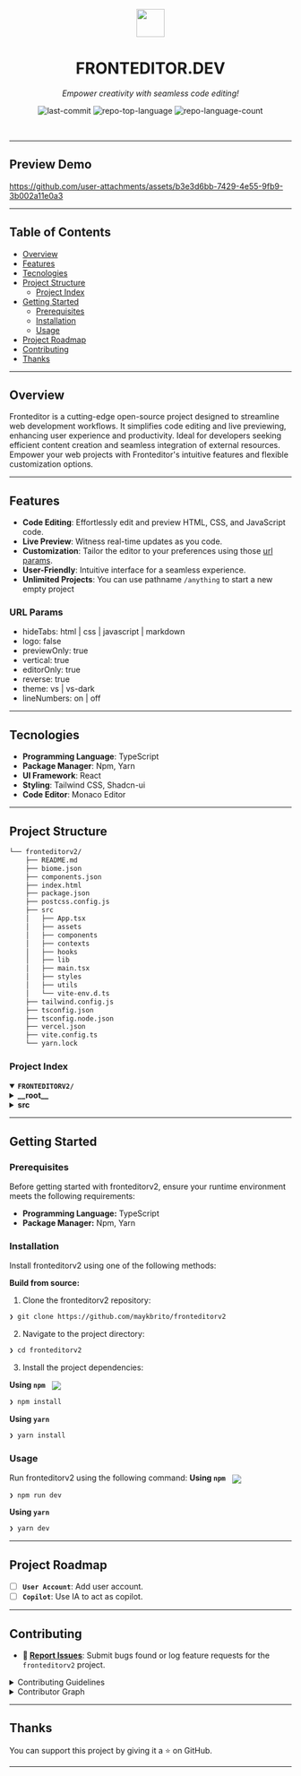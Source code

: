 <p align="center">
    <img src="./src/assets/logo.svg" align="center" width="50">
</p>
<p align="center"><h1 align="center">FRONTEDITOR.DEV</h1></p>
<p align="center">
	<em>Empower creativity with seamless code editing!</em>
</p>
<p align="center">
	<img src="https://img.shields.io/github/last-commit/maykbrito/fronteditorv2?style=default&logo=git&logoColor=white&color=0080ff" alt="last-commit">
	<img src="https://img.shields.io/github/languages/top/maykbrito/fronteditorv2?style=default&color=0080ff" alt="repo-top-language">
	<img src="https://img.shields.io/github/languages/count/maykbrito/fronteditorv2?style=default&color=0080ff" alt="repo-language-count">
</p>
<p align="center"><!-- default option, no dependency badges. -->
</p>
<p align="center">
	<!-- default option, no dependency badges. -->
</p>
<br>

---
## Preview Demo



https://github.com/user-attachments/assets/b3e3d6bb-7429-4e55-9fb9-3b002a11e0a3



---

##  Table of Contents

- [ Overview](#-overview)
- [ Features](#-features)
- [ Tecnologies](#-technologies)
- [ Project Structure](#-project-structure)
  - [ Project Index](#-project-index)
- [ Getting Started](#-getting-started)
  - [ Prerequisites](#-prerequisites)
  - [ Installation](#-installation)
  - [ Usage](#-usage)
- [ Project Roadmap](#-project-roadmap)
- [ Contributing](#-contributing)
- [ Thanks](#-thanks)

---

##  Overview

Fronteditor is a cutting-edge open-source project designed to streamline web development workflows. It simplifies code editing and live previewing, enhancing user experience and productivity. Ideal for developers seeking efficient content creation and seamless integration of external resources. Empower your web projects with Fronteditor's intuitive features and flexible customization options.

---

##  Features
- **Code Editing**: Effortlessly edit and preview HTML, CSS, and JavaScript code.
- **Live Preview**: Witness real-time updates as you code.
- **Customization**: Tailor the editor to your preferences using those [url params](#url-params).
- **User-Friendly**: Intuitive interface for a seamless experience.
- **Unlimited Projects**: You can use pathname `/anything` to start a new empty project

### URL Params
- hideTabs: html | css | javascript | markdown
- logo: false
- previewOnly: true
- vertical: true
- editorOnly: true
- reverse: true
- theme: vs | vs-dark
- lineNumbers: on | off

---

## Tecnologies

- **Programming Language**: TypeScript
- **Package Manager**: Npm, Yarn
- **UI Framework**: React
- **Styling**: Tailwind CSS, Shadcn-ui
- **Code Editor**: Monaco Editor

---

##  Project Structure

```sh
└── fronteditorv2/
    ├── README.md
    ├── biome.json
    ├── components.json
    ├── index.html
    ├── package.json
    ├── postcss.config.js
    ├── src
    │   ├── App.tsx
    │   ├── assets
    │   ├── components
    │   ├── contexts
    │   ├── hooks
    │   ├── lib
    │   ├── main.tsx
    │   ├── styles
    │   ├── utils
    │   └── vite-env.d.ts
    ├── tailwind.config.js
    ├── tsconfig.json
    ├── tsconfig.node.json
    ├── vercel.json
    ├── vite.config.ts
    └── yarn.lock
```


###  Project Index
<details open>
	<summary><b><code>FRONTEDITORV2/</code></b></summary>
	<details> <!-- __root__ Submodule -->
		<summary><b>__root__</b></summary>
		<blockquote>
			<table>
			<tr>
				<td><b><a href='https://github.com/maykbrito/fronteditorv2/blob/master/tsconfig.node.json'>tsconfig.node.json</a></b></td>
				<td>- Enables TypeScript configuration for Node.js environment in the project<br>- Supports ESNext module format and Node module resolution<br>- Defines base URL and path aliases for cleaner imports<br>- Includes Vite configuration file for build setup.</td>
			</tr>
			<tr>
				<td><b><a href='https://github.com/maykbrito/fronteditorv2/blob/master/package.json'>package.json</a></b></td>
				<td>- Facilitates project build, development, and linting tasks<br>- Manages dependencies and scripts for Vite, TypeScript, ESLint, and TailwindCSS<br>- Enables seamless development experience and efficient codebase maintenance.</td>
			</tr>
			<tr>
				<td><b><a href='https://github.com/maykbrito/fronteditorv2/blob/master/components.json'>components.json</a></b></td>
				<td>- Define project aliases and configurations for styling, TypeScript, and Tailwind CSS in the components.json file<br>- This file sets up key project settings like component paths and global styles, enhancing code organization and maintainability within the architecture.</td>
			</tr>
			<tr>
				<td><b><a href='https://github.com/maykbrito/fronteditorv2/blob/master/vercel.json'>vercel.json</a></b></td>
				<td>Redirects all incoming requests to the root path, ensuring a consistent entry point for the project.</td>
			</tr>
			<tr>
				<td><b><a href='https://github.com/maykbrito/fronteditorv2/blob/master/biome.json'>biome.json</a></b></td>
				<td>- Defines configuration settings for code formatting, linting, and file organization<br>- Specifies rules for JavaScript formatting, linter configurations, and file overrides<br>- Organizes imports, sets formatting styles, and enables/disables specific linting rules<br>- Includes overrides for specific file paths.</td>
			</tr>
			<tr>
				<td><b><a href='https://github.com/maykbrito/fronteditorv2/blob/master/tsconfig.json'>tsconfig.json</a></b></td>
				<td>- Defines TypeScript compiler settings for the project, targeting ESNext with strict type checking and module resolution for Node<br>- Maps aliases for paths in the source code directory<br>- Integrates with React JSX syntax and references a separate tsconfig file for Node-specific settings.</td>
			</tr>
			<tr>
				<td><b><a href='https://github.com/maykbrito/fronteditorv2/blob/master/postcss.config.js'>postcss.config.js</a></b></td>
				<td>- Configures PostCSS plugins Tailwind CSS and Autoprefixer for the project's build process, ensuring consistent styling and browser compatibility<br>- This file plays a crucial role in defining the CSS processing pipeline within the project architecture.</td>
			</tr>
			<tr>
				<td><b><a href='https://github.com/maykbrito/fronteditorv2/blob/master/tailwind.config.js'>tailwind.config.js</a></b></td>
				<td>- Enhances Tailwind CSS configuration by enabling JIT mode, dark mode support, and customizing grid columns, border radius, and colors<br>- Includes the Tailwind CSS Animate plugin for additional functionality<br>- The file specifies the content paths for stylesheets, contributing to a more efficient and tailored styling setup within the project architecture.</td>
			</tr>
			<tr>
				<td><b><a href='https://github.com/maykbrito/fronteditorv2/blob/master/index.html'>index.html</a></b></td>
				<td>- The index.html file serves as the entry point for the front-end editor, defining the structure and initial content of the web page<br>- It includes essential metadata, links to external resources, and references the main TypeScript file for the application logic<br>- This file sets the foundation for the user interface and functionality of the editor within the project architecture.</td>
			</tr>
			<tr>
				<td><b><a href='https://github.com/maykbrito/fronteditorv2/blob/master/vite.config.ts'>vite.config.ts</a></b></td>
				<td>Configures Vite to use React and sets up an alias for the project's source directory.</td>
			</tr>
			</table>
		</blockquote>
	</details>
	<details> <!-- src Submodule -->
		<summary><b>src</b></summary>
		<blockquote>
			<table>
			<tr>
				<td><b><a href='https://github.com/maykbrito/fronteditorv2/blob/master/src/vite-env.d.ts'>vite-env.d.ts</a></b></td>
				<td>- Defines Vite client types for the project, ensuring seamless integration with Vite's development server<br>- This declaration in vite-env.d.ts enhances the codebase architecture by providing necessary type references for Vite's client-side functionality.</td>
			</tr>
			<tr>
				<td><b><a href='https://github.com/maykbrito/fronteditorv2/blob/master/src/main.tsx'>main.tsx</a></b></td>
				<td>- Renders the React application by creating a root element and rendering the main App component within a StrictMode wrapper<br>- This file serves as the entry point for the React application, initializing the rendering process and setting up the initial UI structure.</td>
			</tr>
			<tr>
				<td><b><a href='https://github.com/maykbrito/fronteditorv2/blob/master/src/App.tsx'>App.tsx</a></b></td>
				<td>- Enables content editing within a structured context by providing an editor component wrapped in a content context provider<br>- This setup ensures seamless management and interaction with the editor content throughout the application.</td>
			</tr>
			</table>
			<details>
				<summary><b>lib</b></summary>
				<blockquote>
					<table>
					<tr>
						<td><b><a href='https://github.com/maykbrito/fronteditorv2/blob/master/src/lib/utils.ts'>utils.ts</a></b></td>
						<td>Enhances class value handling by merging and combining CSS classes efficiently.</td>
					</tr>
					</table>
				</blockquote>
			</details>
			<details>
				<summary><b>components</b></summary>
				<blockquote>
					<table>
					<tr>
						<td><b><a href='https://github.com/maykbrito/fronteditorv2/blob/master/src/components/CustomEditor.tsx'>CustomEditor.tsx</a></b></td>
						<td>- Defines a responsive code editor component that integrates Monaco Editor for HTML, CSS, JavaScript, or Markdown<br>- Handles editor initialization, content changes, and display options based on URL parameters and user interactions<br>- Utilizes context for state management and storage for persistent data<br>- Supports dynamic line number visibility and customizable theming.</td>
					</tr>
					</table>
					<details>
						<summary><b>Preview</b></summary>
						<blockquote>
							<table>
							<tr>
								<td><b><a href='https://github.com/maykbrito/fronteditorv2/blob/master/src/components/Preview/preview-iframe.tsx'>preview-iframe.tsx</a></b></td>
								<td>- The `PreviewIframe` function renders an iframe element to display a preview of content specified by the `src` prop<br>- This component plays a crucial role in the project's architecture by enabling the seamless integration of external content within the application's interface.</td>
							</tr>
							<tr>
								<td><b><a href='https://github.com/maykbrito/fronteditorv2/blob/master/src/components/Preview/index.tsx'>index.tsx</a></b></td>
								<td>- Generates a live preview of HTML, CSS, and JavaScript code input by the user<br>- Utilizes React hooks to manage state and trigger updates<br>- Supports live reload functionality and displays the preview in an iframe<br>- Handles page title and icon extraction for a more interactive user experience.</td>
							</tr>
							<tr>
								<td><b><a href='https://github.com/maykbrito/fronteditorv2/blob/master/src/components/Preview/Header.tsx'>Header.tsx</a></b></td>
								<td>- The Header component renders a customizable window title with an optional icon and a live reload toggle switch<br>- It allows users to enable or disable automatic page reloading<br>- The component's design and functionality enhance the user experience by providing visual cues and interactive controls for managing live reload settings.</td>
							</tr>
							</table>
						</blockquote>
					</details>
					<details>
						<summary><b>ui</b></summary>
						<blockquote>
							<table>
							<tr>
								<td><b><a href='https://github.com/maykbrito/fronteditorv2/blob/master/src/components/ui/button.tsx'>button.tsx</a></b></td>
								<td>- Defines a Button component with customizable variants and sizes for UI consistency<br>- Integrates with React and Radix UI, offering flexibility in styling and functionality<br>- Promotes reusability and maintainability across the codebase architecture.</td>
							</tr>
							<tr>
								<td><b><a href='https://github.com/maykbrito/fronteditorv2/blob/master/src/components/ui/resizable.tsx'>resizable.tsx</a></b></td>
								<td>Defines resizable panel components for flexible UI layout management within the project architecture.</td>
							</tr>
							<tr>
								<td><b><a href='https://github.com/maykbrito/fronteditorv2/blob/master/src/components/ui/switch.tsx'>switch.tsx</a></b></td>
								<td>- Defines a custom Switch component using React and Radix UI<br>- The component handles styling and behavior for a toggle switch element<br>- It enhances accessibility and user interaction by providing a visually appealing and functional switch interface<br>- This component encapsulates switch functionality for seamless integration within the project's UI components.</td>
							</tr>
							<tr>
								<td><b><a href='https://github.com/maykbrito/fronteditorv2/blob/master/src/components/ui/dropdown-menu.tsx'>dropdown-menu.tsx</a></b></td>
								<td>- Facilitates creation of customizable dropdown menus with various interactive elements like items, checkboxes, and radio buttons<br>- Enables easy integration of dropdown functionality into React applications, enhancing user experience and interface flexibility within the project's UI components.</td>
							</tr>
							</table>
						</blockquote>
					</details>
					<details>
						<summary><b>DropdownMenu</b></summary>
						<blockquote>
							<table>
							<tr>
								<td><b><a href='https://github.com/maykbrito/fronteditorv2/blob/master/src/components/DropdownMenu/download-zip.tsx'>download-zip.tsx</a></b></td>
								<td>- Generates a downloadable zip file containing HTML, CSS, JavaScript, and Markdown files from the editor content<br>- Parses HTML, adds scripts, and creates a zip file with the content<br>- Enables users to download the zip file with the frontend editor content.</td>
							</tr>
							<tr>
								<td><b><a href='https://github.com/maykbrito/fronteditorv2/blob/master/src/components/DropdownMenu/index.tsx'>index.tsx</a></b></td>
								<td>- Implements a dropdown menu component for user interactions, featuring options like downloading files and accessing account settings<br>- The component enhances user experience by providing a visually appealing and functional menu interface within the project's architecture.</td>
							</tr>
							</table>
						</blockquote>
					</details>
					<details>
						<summary><b>MEditor</b></summary>
						<blockquote>
							<table>
							<tr>
								<td><b><a href='https://github.com/maykbrito/fronteditorv2/blob/master/src/components/MEditor/TabButton.tsx'>TabButton.tsx</a></b></td>
								<td>- Defines a reusable TabButton component for selecting different tabs within the editor interface<br>- It handles tab selection based on user interaction and updates the visual styling to indicate the currently selected tab<br>- This component enhances the user experience by providing a clear and intuitive way to navigate between different content tabs in the editor.</td>
							</tr>
							<tr>
								<td><b><a href='https://github.com/maykbrito/fronteditorv2/blob/master/src/components/MEditor/index.tsx'>index.tsx</a></b></td>
								<td>- Enables dynamic rendering of a multi-tab editor interface with optional preview mode<br>- Handles tab selection, editor-only view, and resizable panel layout based on URL parameters<br>- Supports customization through tab configuration and displays a logo with external link<br>- Integrates with external components for enhanced functionality.</td>
							</tr>
							</table>
						</blockquote>
					</details>
				</blockquote>
			</details>
			<details>
				<summary><b>contexts</b></summary>
				<blockquote>
					<table>
					<tr>
						<td><b><a href='https://github.com/maykbrito/fronteditorv2/blob/master/src/contexts/EditorContentContext.tsx'>EditorContentContext.tsx</a></b></td>
						<td>- Manages the state and functionality of the editor, including loading grammars, handling value changes, and defining editor themes<br>- Integrates with Monaco Editor and emmet-monaco-es for a seamless editing experience<br>- Handles key commands for saving and initializes editor settings upon mount.</td>
					</tr>
					</table>
				</blockquote>
			</details>
			<details>
				<summary><b>styles</b></summary>
				<blockquote>
					<table>
					<tr>
						<td><b><a href='https://github.com/maykbrito/fronteditorv2/blob/master/src/styles/global.css'>global.css</a></b></td>
						<td>- Define global styles and configurations for the project, including Tailwind CSS utilities and base styles<br>- Set root variables and apply base styles to the body element.</td>
					</tr>
					</table>
				</blockquote>
			</details>
			<details>
				<summary><b>utils</b></summary>
				<blockquote>
					<table>
					<tr>
						<td><b><a href='https://github.com/maykbrito/fronteditorv2/blob/master/src/utils/monaco-tm-registry.ts'>monaco-tm-registry.ts</a></b></td>
						<td>- Defines a registry for Monaco TextMate grammars, enabling syntax highlighting for JavaScript, CSS, HTML, and Markdown files within the codebase<br>- The registry fetches and provides grammar definitions based on the file's scope, enhancing the editor's language support.</td>
					</tr>
					<tr>
						<td><b><a href='https://github.com/maykbrito/fronteditorv2/blob/master/src/utils/base-64-encode-unicode.ts'>base-64-encode-unicode.ts</a></b></td>
						<td>Encode Unicode strings to base64 for secure data transmission in the project architecture.</td>
					</tr>
					<tr>
						<td><b><a href='https://github.com/maykbrito/fronteditorv2/blob/master/src/utils/Gist.ts'>Gist.ts</a></b></td>
						<td>- The `Gist.ts` file in the `utils` directory provides functions to check if the URL includes a gist, determine if it's a view-only gist, and fetch gist content from the GitHub API<br>- This code facilitates the retrieval of HTML, CSS, JavaScript, and Markdown content for a gist based on the URL path.</td>
					</tr>
					<tr>
						<td><b><a href='https://github.com/maykbrito/fronteditorv2/blob/master/src/utils/Storage.ts'>Storage.ts</a></b></td>
						<td>- Manages and stores content for the front-end editor in local storage<br>- Handles adding, retrieving, and removing content based on the current URL path<br>- The file defines initial state structure and functions for interacting with the stored data.</td>
					</tr>
					<tr>
						<td><b><a href='https://github.com/maykbrito/fronteditorv2/blob/master/src/utils/FormatCodeToIframe.ts'>FormatCodeToIframe.ts</a></b></td>
						<td>- FormatCodeToIframe.ts in src/utils/ serves to transform code snippets into iframe-ready formats<br>- It structures the input code into HTML, CSS, and JavaScript segments for seamless embedding into iframes within the project architecture.</td>
					</tr>
					</table>
				</blockquote>
			</details>
			<details>
				<summary><b>hooks</b></summary>
				<blockquote>
					<table>
					<tr>
						<td><b><a href='https://github.com/maykbrito/fronteditorv2/blob/master/src/hooks/useToggle.ts'>useToggle.ts</a></b></td>
						<td>- Enables toggling functionality with customizable initial state and onChange callback<br>- Maintains the current state and triggers the callback when toggled<br>- Enhances reusability and flexibility in managing toggle states across components.</td>
					</tr>
					</table>
				</blockquote>
			</details>
		</blockquote>
	</details>
</details>

---
##  Getting Started

###  Prerequisites

Before getting started with fronteditorv2, ensure your runtime environment meets the following requirements:

- **Programming Language:** TypeScript
- **Package Manager:** Npm, Yarn


###  Installation

Install fronteditorv2 using one of the following methods:

**Build from source:**

1. Clone the fronteditorv2 repository:
```sh
❯ git clone https://github.com/maykbrito/fronteditorv2
```

2. Navigate to the project directory:
```sh
❯ cd fronteditorv2
```

3. Install the project dependencies:


**Using `npm`** &nbsp; [<img align="center" src="https://img.shields.io/badge/npm-CB3837.svg?style={badge_style}&logo=npm&logoColor=white" />](https://www.npmjs.com/)

```sh
❯ npm install
```


**Using `yarn`** &nbsp; [<img align="center" src="" />]()

```sh
❯ yarn install
```

###  Usage
Run fronteditorv2 using the following command:
**Using `npm`** &nbsp; [<img align="center" src="https://img.shields.io/badge/npm-CB3837.svg?style={badge_style}&logo=npm&logoColor=white" />](https://www.npmjs.com/)

```sh
❯ npm run dev
```


**Using `yarn`** &nbsp; [<img align="center" src="" />]()

```sh
❯ yarn dev
```

---
##  Project Roadmap

- [ ] **`User Account`**: Add user account.
- [ ] **`Copilot`**: Use IA to act as copilot.

---

##  Contributing

- **🐛 [Report Issues](https://github.com/maykbrito/fronteditorv2/issues)**: Submit bugs found or log feature requests for the `fronteditorv2` project.

<details closed>
<summary>Contributing Guidelines</summary>

1. **Fork the Repository**: Start by forking the project repository to your github account.
2. **Clone Locally**: Clone the forked repository to your local machine using a git client.
   ```sh
   git clone https://github.com/maykbrito/fronteditorv2
   ```
3. **Create a New Branch**: Always work on a new branch, giving it a descriptive name.
   ```sh
   git checkout -b new-feature-x
   ```
4. **Make Your Changes**: Develop and test your changes locally.
5. **Commit Your Changes**: Commit with a clear message describing your updates.
   ```sh
   git commit -m 'Implemented new feature x.'
   ```
6. **Push to github**: Push the changes to your forked repository.
   ```sh
   git push origin new-feature-x
   ```
7. **Submit a Pull Request**: Create a PR against the original project repository. Clearly describe the changes and their motivations.
8. **Review**: Once your PR is reviewed and approved, it will be merged into the main branch. Congratulations on your contribution!
</details>

<details closed>
<summary>Contributor Graph</summary>
<br>
<p align="left">
   <a href="https://github.com{/maykbrito/fronteditorv2/}graphs/contributors">
      <img src="https://contrib.rocks/image?repo=maykbrito/fronteditorv2">
   </a>
</p>
</details>

---

##  Thanks

You can support this project by giving it a ⭐️ on GitHub.

---
